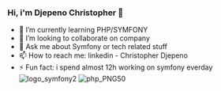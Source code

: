 ### Hi, i'm Djepeno Christopher 👋

- 🌱 I’m currently learning PHP/SYMFONY
- 👯 I’m looking to collaborate on company
- 💬 Ask me about Symfony or tech related stuff 
- 📫 How to reach me: linkedin - Christopher Djepeno
- ⚡ Fun fact: i spend almost 12h working on symfony everday
![logo_symfony2](https://user-images.githubusercontent.com/43074465/98482885-9fbb5500-2204-11eb-9bf7-63e79718693f.png)
![php_PNG50](https://user-images.githubusercontent.com/43074465/98482744-af866980-2203-11eb-95e6-a137a3d38c6a.png)


